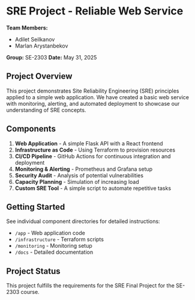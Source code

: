 # SRE Project - Reliable Web Service

**Team Members:**
- Adilet Seilkanov
- Marlan Arystanbekov

**Group:** SE-2303
**Date:** May 31, 2025

## Project Overview

This project demonstrates Site Reliability Engineering (SRE) principles applied to a simple web application. We have created a basic web service with monitoring, alerting, and automated deployment to showcase our understanding of SRE concepts.

## Components

1. **Web Application** - A simple Flask API with a React frontend
2. **Infrastructure as Code** - Using Terraform to provision resources
3. **CI/CD Pipeline** - GitHub Actions for continuous integration and deployment
4. **Monitoring & Alerting** - Prometheus and Grafana setup
5. **Security Audit** - Analysis of potential vulnerabilities
6. **Capacity Planning** - Simulation of increasing load
7. **Custom SRE Tool** - A simple script to automate repetitive tasks

## Getting Started

See individual component directories for detailed instructions:
- `/app` - Web application code
- `/infrastructure` - Terraform scripts
- `/monitoring` - Monitoring setup
- `/docs` - Detailed documentation

## Project Status

This project fulfills the requirements for the SRE Final Project for the SE-2303 course. 
